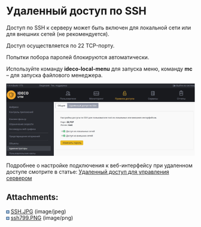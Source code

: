 # Удаленный доступ по SSH

Доступ по SSH к серверу может быть включен для локальной сети или для
внешних сетей (не рекомендуется).

Доступ осуществляется по 22 TCP-порту.

Попытки побора паролей блокируются автоматически.

Используйте команду **ideco-local-menu** для запуска меню, команду
**mc** – для запуска файлового менеджера.

![](attachments/6586932/24182785.png)

Подробнее о настройке подключения к веб-интерфейсу при удаленном доступе
смотрите в статье: [Удаленный доступ для управления сервером](./Удаленный_доступ_для_управления_сервером.md)

<div class="pageSectionHeader">

## Attachments:

</div>

<div class="greybox" data-align="left">

![](images/icons/bullet_blue.gif)
[SSH.JPG](attachments/6586932/8388615.jpg) (image/jpeg)  
![](images/icons/bullet_blue.gif)
[ssh799.PNG](attachments/6586932/24182785.png) (image/png)  

</div>
